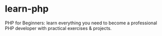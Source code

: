 # learn-php
PHP for Beginners: learn everything you need to become a professional PHP developer with practical exercises &amp; projects.

